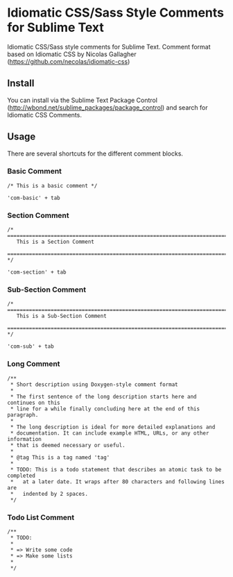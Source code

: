 Idiomatic CSS/Sass Style Comments for Sublime Text
=============================================

Idiomatic CSS/Sass style comments for Sublime Text.  Comment format based on Idiomatic CSS by Nicolas Gallagher (https://github.com/necolas/idiomatic-css)

## Install

You can install via the Sublime Text Package Control (http://wbond.net/sublime_packages/package_control) and search for Idiomatic CSS Comments.

## Usage

There are several shortcuts for the different comment blocks.

### Basic Comment

	/* This is a basic comment */

	'com-basic' + tab

### Section Comment

	/* ==========================================================================
   	   This is a Section Comment
       ========================================================================== */

	'com-section' + tab

### Sub-Section Comment

	/* ==========================================================================
   	   This is a Sub-Section Comment
       ========================================================================== */

	'com-sub' + tab

### Long Comment

	/**
	 * Short description using Doxygen-style comment format
	 *
	 * The first sentence of the long description starts here and continues on this
	 * line for a while finally concluding here at the end of this paragraph.
	 *
	 * The long description is ideal for more detailed explanations and
	 * documentation. It can include example HTML, URLs, or any other information
	 * that is deemed necessary or useful.
	 *
	 * @tag This is a tag named 'tag'
	 *
	 * TODO: This is a todo statement that describes an atomic task to be completed
	 *   at a later date. It wraps after 80 characters and following lines are
	 *   indented by 2 spaces.
	 */

### Todo List Comment

	/**
	 * TODO:
	 *
	 * => Write some code
	 * => Make some lists
	 *
	 */